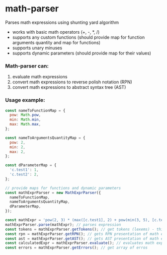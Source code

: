 # math-parser

Parses math expressions using shunting yard algorithm

- works with basic math operators (+, -, \*, /)
- supports any custom functions (should provide map for function arguments quantity and map for functions)
- supports unary minuses
- supports dynamic parameters (should provide map for their values)

### Math-parser can:

1. evaluate math expressions
2. convert math expressions to reverse polish notation (RPN)
3. convert math expressions to abstract syntax tree (AST)

### Usage example:

```javascript
const nameToFunctionMap = {
  pow: Math.pow,
  min: Math.min,
  max: Math.max,
};

const nameToArgumentsQuantityMap = {
  pow: 2,
  min: 2,
  max: 2,
};

const dParameterMap = {
  'c.test1': 1,
  'c.test2': 2,
};

// provide maps for functions and dynamic parameters
const mathExprParser = new MathExprParser({
  nameToFunctionMap,
  nameToArgumentsQuantityMap,
  dParameterMap,
});

const mathExpr = 'pow(2, 3) * (max([c.test1], 2) + pow(min(3, 5), [c.test2]))';
mathExprParser.parse(mathExpr); // parses expression
const tokens = mathExprParser.getTokens(); // get tokens (lexems) - this can be used for debugging purposes
const rpn = mathExprParser.getRPN(); // gets RPN presentation of math expression
const ast = mathExprParser.getAST(); // gets AST presentation of math expression
const calculatedExpr = mathExprParser.evaluate(); // evaluates math expression
const errors = mathExprParser.getErrors(); // get array of erros
```
